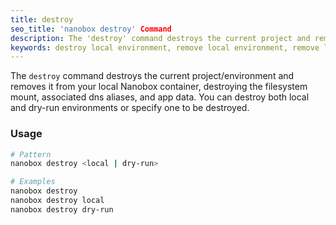 ```yaml
---
title: destroy
seo_title: 'nanobox destroy' Command
description: The 'destroy' command destroys the current project and removes it from your local Nanobox container.
keywords: destroy local environment, remove local environment, remove local app, destroy docker containers
---
```


The `destroy` command destroys the current project/environment and removes it from your local Nanobox container, destroying the filesystem mount, associated dns aliases, and app data. You can destroy both local and dry-run environments or specify one to be destroyed.

### Usage
```bash
# Pattern
nanobox destroy <local | dry-run>

# Examples
nanobox destroy
nanobox destroy local
nanobox destroy dry-run
```
